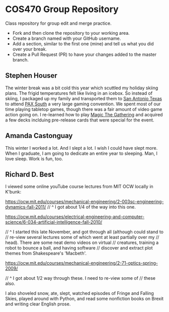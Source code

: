 # COS470 Group Repository

Class repository for group edit and merge practice. 

* Fork and then clone the repository to your working area.
* Create a branch named with your GitHub username.
* Add a section, similar to the first one (mine) and tell us what you did over your break.
* Create a Pull Request (PR) to have your changes added to the master branch.

## Stephen Houser
The winter break was a bit cold this year which scuttled my holiday skiing plans. The frigid temperatures felt like living in an icebox. So instead of skiing, I packaged up my family and transported them to [San Antonio Texas](https://en.wikipedia.org/wiki/San_Antonio) to attend [PAX South](http://south.paxsite.com) a very large gaming convention. We spent most of our time playing tabletop games, though there was a fair amount of video game action going on. I re-learned how to play [Magic The Gathering](https://magic.wizards.com/en) and acquired a few decks inclduing pre-release cards that were special for the event.

## Amanda Castonguay
This winter I worked a lot. And I slept a lot. I wish I could have slept more. When I graduate, I am going to dedicate an entire year to sleeping. Man, I love sleep. Work is fun, too. 

## Richard D. Best

I viewed some online youTube course lectures from MIT OCW locally in K'bunk:

https://ocw.mit.edu/courses/mechanical-engineering/2-003sc-engineering-dynamics-fall-2011/
// ^ I got about 1/4 of the way into this one.

https://ocw.mit.edu/courses/electrical-engineering-and-computer-science/6-034-artificial-intelligence-fall-2010/

// ^ I started this late November, and got through all (although could stand to
// re-view several lectures some of which went at least partially over my
// head).  There are some neat demo videos on virtual
// creatures, training a robot to bounce a ball, and having software
// discover and extract plot themes from Shakespeare's 'Macbeth'.

https://ocw.mit.edu/courses/mechanical-engineering/2-71-optics-spring-2009/

// ^ I got about 1/2 way through these.  I need to re-view some of
// these also.

I also shoveled snow, ate, slept, watched episodes of Fringe and
Falling Skies, played around with Python, and read some nonfiction
books on Brexit and writing clear English prose.
